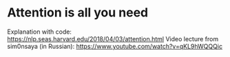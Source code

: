 # Attention is all you need

Explanation with code: https://nlp.seas.harvard.edu/2018/04/03/attention.html 
Video lecture from sim0nsaya (in Russian): https://www.youtube.com/watch?v=qKL9hWQQQic  
